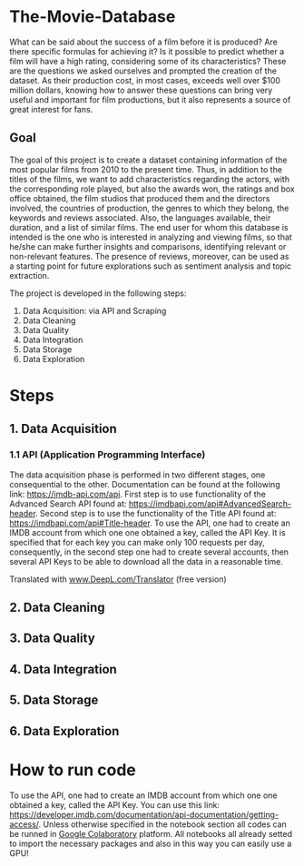 # The-Movie-Database

What can be said about the success of a film before it is produced? Are there specific formulas for achieving it? Is it possible to predict whether a film will have a high rating, considering some of its characteristics? These are the questions we asked ourselves and prompted the creation of the dataset. As their production cost, in most cases, exceeds well over $100 million dollars, knowing how to answer these questions can bring very useful and important for film productions, but it also represents a source of great interest for fans.

## Goal

The goal of this project is to create a dataset containing information of the most popular films from 2010 to the present time. Thus, in addition to the titles of the films, we want to add characteristics regarding the actors, with the corresponding role played, but also the awards won, the ratings and box office obtained, the film studios that produced them and the directors involved, the countries of production, the genres to which they belong, the keywords and reviews associated. Also, the languages available, their duration, and a list of similar films. The end user for whom this database is intended is the one who is interested in analyzing and viewing films, so that he/she can make further insights and comparisons, identifying relevant or non-relevant features. The presence of reviews, moreover, can be used as a starting point for future explorations such as sentiment analysis and topic extraction.

The project is developed in the following steps:
1. Data Acquisition: via API and Scraping
2. Data Cleaning
3. Data Quality
4. Data Integration
5. Data Storage 
6. Data Exploration

# Steps

## 1. Data Acquisition

### 1.1 API (Application Programming Interface)

The data acquisition phase is performed in two different stages, one consequential to the other. Documentation can be found at the following link: https://imdb-api.com/api. First step is to use functionality of the Advanced Search API found at: https://imdbapi.com/api#AdvancedSearch-header. Second step is to use the functionality of the Title API found at: https://imdbapi.com/api#Title-header. To use the API, one had to create an IMDB account from which one 
one obtained a key, called the API Key. It is specified that for each key you can make 
only 100 requests per day, consequently, in the second step one had to create several 
accounts, then several API Keys to be able to download all the data in a reasonable time.

Translated with www.DeepL.com/Translator (free version)

## 2. Data Cleaning



## 3. Data Quality



## 4. Data Integration



## 5. Data Storage 



## 6. Data Exploration



### 

# How to run code
To use the API, one had to create an IMDB account from which one one obtained a key, called the API Key. You can use this link: https://developer.imdb.com/documentation/api-documentation/getting-access/.
Unless otherwise specified in the notebook section all codes can be runned in [Google Colaboratory](https://colab.research.google.com/) platform. All notebooks all already setted to import the necessary packages and also in this way you can easily use a GPU! 
